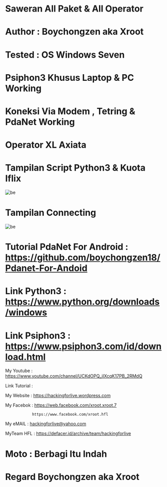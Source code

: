 # Saweran All Paket & All Operator

# Author : Boychongzen aka Xroot

# Tested  : OS Windows Seven 

# Psiphon3 Khusus Laptop & PC Working

# Koneksi Via Modem , Tetring & PdaNet Working 

# Operator XL Axiata 

# Tampilan Script Python3 & Kuota Iflix
![be](https://raw.githubusercontent.com/boychongzen18/Scripts3-Laptop/master/kipli.jpg)
# Tampilan Connecting 
![be](https://raw.githubusercontent.com/boychongzen18/Scripts3-Laptop/master/fb.jpg)

# Tutorial PdaNet For Android : https://github.com/boychongzen18/Pdanet-For-Andoid

# Link Python3  : https://www.python.org/downloads/windows

# Link Psiphon3 : https://www.psiphon3.com/id/download.html

My Youtube    : https://www.youtube.com/channel/UCKdOPQ_iIXcqK17PB_2RMdQ

Link Tutorial : 


My Website    : https://hackingforlive.wordpress.com

My Facebok    : https://web.facebook.com/xroot.xroot.7

                https://www.facebook.com/xroot.hfl

My eMAIL      : hackingforlive@yahoo.com

MyTeam HFL    : https://defacer.id/archive/team/hackingforlive

# Moto : Berbagi Itu Indah

# Regard Boychongzen aka Xroot
